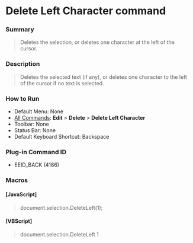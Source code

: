 # Delete Left Character command

### Summary

> Deletes the selection, or deletes one character at the left of the cursor.

### Description

> Deletes the selected text (if any), or deletes one character to the
> left of the cursor if no text is selected.

### How to Run

- Default Menu: None
- [All Commands](../tools/all_commands): **Edit** \> **Delete**
\> **Delete Left Character**
- Toolbar: None
- Status Bar: None
- Default Keyboard Shortcut: Backspace

### Plug-in Command ID

- EEID\_BACK (4186)

### Macros

#### \[JavaScript\]

> document.selection.DeleteLeft(1);

#### \[VBScript\]

> document.selection.DeleteLeft 1